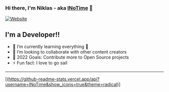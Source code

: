 ### Hi there, I'm Niklas - aka [INoTime][website] 👋 

[![Website](https://img.shields.io/website?label=inoinvestigation.com&style=for-the-badge&url=https%3A%2F%2Fcodestackr.com)](https://www.inoinvestigation.com)

## I'm a Developer!!

- 🌱 I’m currently learning everything 🤣
- 👯 I’m looking to collaborate with other content creators
- 🥅 2022 Goals: Contribute more to Open Source projects
- ⚡ Fun fact: I love to go sail

---

[(https://github-readme-stats.vercel.app/api?username=INoTime&show_icons=true&theme=radical)]

[website]: https://www.inoinvestigation.com